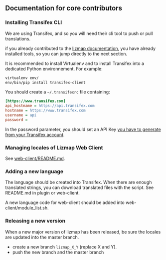 ## Documentation for core contributors

### Installing Transifex CLI

We are using Transifex, and so you will need their cli tool to push or pull
translations.

if you already contributed to the [lizmap documentation](https://github.com/3liz/lizmap-documentation), 
you have already installed tools, so you can jump directly to the next section.

It is recommended to install Virtualenv and to install Transifex into a 
dedicated Python environnement. For example:

```bash
virtualenv env/
env/bin/pip install transifex-client
``` 

You should create a `~/.transifexrc` file containing:

```ini
[https://www.transifex.com]
api_hostname = https://api.transifex.com
hostname = https://www.transifex.com
username = api
password = 
```

In the password parameter, you should set an API Key [you have to generate from your
Transifex account](https://www.transifex.com/user/settings/api/).

### Managing locales of Lizmap Web Client

See [web-client/README.md](web-client/README.md).

### Adding a new language

The language should be created into Transifex. When there are enough translated
strings, you can download translated files with the script. See README.md in plugin or web-client.

A new language code for web-client should be added into web-client/module_list.sh.

### Releasing a new version 

When a new major version of lizmap has been released, be sure the locales are
updated into the master branch.

- create a new branch `lizmap_X_Y` (replace X and Y).
- push the new branch and the master branch

